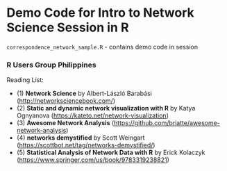 # Demo Code for Intro to Network Science Session in R

`correspondence_network_sample.R` - contains demo code in session

### R Users Group Philippines

Reading List:
- (1) **Network Science** by Albert-László Barabási (http://networksciencebook.com/)
- (2) **Static and dynamic network visualization with R** by Katya Ognyanova (https://kateto.net/network-visualization)
- (3) **Awesome Network Analysis** (https://github.com/briatte/awesome-network-analysis)
- (4) **networks demystified** by Scott Weingart (https://scottbot.net/tag/networks-demystified/)
- (5) **Statistical Analysis of Network Data with R** by Erick Kolaczyk (https://www.springer.com/us/book/9783319238821)
